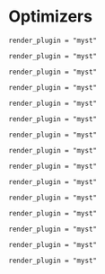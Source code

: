 # Optimizers

```{autodoc2-object} bocoel.core.optim.interfaces.optim.Optimizer
render_plugin = "myst"
```

```{autodoc2-object} bocoel.core.optim.ax.optim.AxServiceOptimizer
render_plugin = "myst"
```
```{autodoc2-object} bocoel.core.tasks.Task
render_plugin = "myst"
```

```{autodoc2-object} bocoel.core.optim.ax.acquisition.supported.AcquisitionFunc
render_plugin = "myst"
```

```{autodoc2-object} bocoel.core.optim.ax.surrogates.supported.SurrogateModel
render_plugin = "myst"
```

```{autodoc2-object} bocoel.core.optim.ax.surrogates.supported.SurrogateOptions
render_plugin = "myst"
```

```{autodoc2-object} bocoel.core.optim.sklearn.kmeans.KMeansOptimizer
render_plugin = "myst"
```
```{autodoc2-object} bocoel.core.optim.sklearn.kmeans.KMeansOptions
render_plugin = "myst"
```

```{autodoc2-object} bocoel.core.optim.sklearn.kmedoids.KMedoidsOptimizer
render_plugin = "myst"
```
```{autodoc2-object} bocoel.core.optim.sklearn.kmedoids.KMedoidsOptions
render_plugin = "myst"
```

```{autodoc2-object} bocoel.core.optim.random.RandomOptimizer
render_plugin = "myst"
```
```{autodoc2-object} bocoel.core.optim.uniform.UniformOptimizer
render_plugin = "myst"
```


```{autodoc2-object} bocoel.core.optim.interfaces.evals.IndexEvaluator
render_plugin = "myst"
```
```{autodoc2-object} bocoel.core.optim.interfaces.evals.QueryEvaluator
render_plugin = "myst"
```
```{autodoc2-object} bocoel.core.optim.interfaces.evals.SearchEvaluator
render_plugin = "myst"
```
